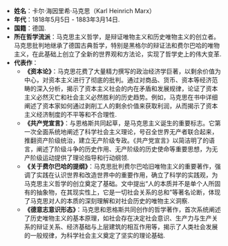 - **姓名**：卡尔·海因里希·马克思（Karl Heinrich Marx）
- **年代**：1818年5月5日 - 1883年3月14日.
- **国籍**：德国.
- **所在哲学流派**：马克思主义哲学，是辩证唯物主义和历史唯物主义的创立者。马克思批判地继承了德国古典哲学，特别是黑格尔的辩证法和费尔巴哈的唯物主义，在此基础上创立了全新的世界观和方法论，实现了哲学史上的伟大变革.
- **代表作**：
    - **《资本论》**：马克思花费了大量精力撰写的政治经济学巨著，以剩余价值为中心，对资本主义进行了彻底的批判。通过对商品、货币、资本等经济范畴的深入分析，揭示了资本主义社会的内在矛盾和发展规律，论证了资本主义必然灭亡和社会主义必然胜利的历史趋势。例如，马克思在书中详细阐述了资本家如何通过剥削工人的剩余价值来获取利润，从而揭示了资本主义经济制度的不平等和不合理性.
    - **《共产党宣言》**：与恩格斯共同起草，是马克思主义诞生的重要标志。它第一次全面系统地阐述了科学社会主义理论，号召全世界无产者联合起来，推翻资产阶级统治，建立无产阶级专政。《共产党宣言》以简洁明了的语言，阐述了阶级斗争的历史作用、无产阶级的历史使命等重要思想，为无产阶级运动提供了理论指导和行动纲领.
    - **《关于费尔巴哈的提纲》**：马克思批判费尔巴哈旧唯物主义的重要著作，强调了实践在认识世界和改造世界中的重要作用，确立了科学的实践观，为马克思主义哲学的创立奠定了基础。文中提出“人的本质并不是单个人所固有的抽象物，在其现实性上，它是一切社会关系的总和”等著名论断，体现了马克思对人的本质的深刻理解和对社会历史的唯物主义洞察.
    - **《德意志意识形态》**：马克思和恩格斯共同创作的哲学著作，首次系统阐述了历史唯物主义的基本原理，如社会存在决定社会意识、生产力与生产关系的辩证关系、经济基础与上层建筑的相互作用等，揭示了人类社会发展的一般规律，为科学社会主义奠定了坚实的理论基础.
